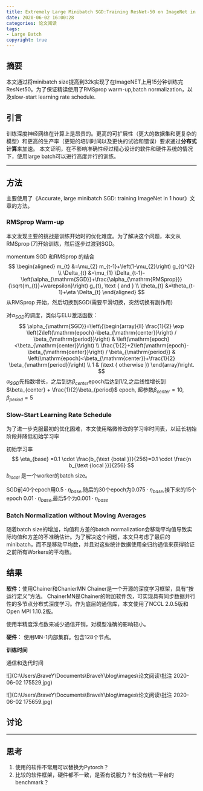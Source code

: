 ```yaml
---
title: Extremely Large Minibatch SGD:Training ResNet-50 on ImageNet in 15 Minutes
date: 2020-06-02 16:00:28
categories: 论文阅读
tags:
- Large Batch
copyright: true
---
```


## 摘要

本文通过将minibatch size提高到32k实现了在ImageNET上用15分钟训练完ResNet50。为了保证精读使用了RMSprop warm-up,batch normalization，以及slow-start learning rate schedule.

## 引言

训练深度神经网络在计算上是昂贵的。更高的可扩展性（更大的数据集和更复杂的模型）和更高的生产率（更短的培训时间以及更快的试验和错误）要求通过**分布式计算**来加速。
本文证明，在不影响准确性经过精心设计的软件和硬件系统的情况下，使用large batch可以进行高度并行的训练。

------

## 方法

主要使用了《Accurate, large minibatch SGD: training ImageNet in 1 hour》文章的方法。

### RMSprop Warm-up

本文发现主要的挑战是训练开始时的优化难度。为了解决这个问题，本文从RMSprop [7]开始训练，然后逐步过渡到SGD。

momentum SGD 和RMSprop 的结合
$$
\begin{aligned}
m_{t} &=\mu_{2} m_{t-1}+\left(1-\mu_{2}\right) g_{t}^{2} \\
\Delta_{t} &=\mu_{1} \Delta_{t-1}-\left(\alpha_{\mathrm{SGD}}+\frac{\alpha_{\mathrm{RMSprop}}}{\sqrt{m_{t}}+\varepsilon}\right) g_{t}, \text { and } \\
\theta_{t} &=\theta_{t-1}+\eta \Delta_{t}
\end{aligned}
$$
从RMSprop 开始，然后切换到SGD(需要平滑切换，突然切换有副作用)

对$\alpha_{SGD}$的调度，类似与ELU激活函数：
$$
\alpha_{\mathrm{SGD}}=\left\{\begin{array}{ll}
\frac{1}{2} \exp \left(2\left(\mathrm{epoch}-\beta_{\mathrm{center}}\right) / \beta_{\mathrm{period}}\right) & \left(\mathrm{epoch}<\beta_{\mathrm{center}}\right) \\
\frac{1}{2}+2\left(\mathrm{epoch}-\beta_{\mathrm{center}}\right) / \beta_{\mathrm{period}} & \left(\mathrm{epoch}<\beta_{\mathrm{center}}+\frac{1}{2} \beta_{\mathrm{period}}\right) \\
1 & (\text { otherwise })
\end{array}\right.
$$
$\alpha_{SGD}$先指数增长，之后到达$\beta_{center}$epoch后达到1/2,之后线性增长到$\beta_{center} + \frac{1}{2}\beta_{period}$ epoch, 超参数$\beta_{center}=10,\beta_{period}=5$

### Slow-Start Learning Rate Schedule

为了进一步克服最初的优化困难，本文使用略微修改的学习率时间表，以延长初始阶段并降低初始学习率

初始学习率
$$
\eta_{base} =0.1 \cdot \frac{b_{\text {botal }}}{256}=0.1 \cdot \frac{n b_{\text {local }}}{256}
$$
$b_{local}$ 是一个worker的batch size。

SGD前40个epoch用$0.5\cdot\eta_{base}$,随后的30个epoch为$0.075\cdot\eta_{base}$,接下来的15个epoch $0.01\cdot\eta_{base}$,最后5个为$0.001\cdot\eta_{base}$

### Batch Normalization without Moving Averages

随着batch size的增加，均值和方差的batch normalization会移动平均值导致实际均值和方差的不准确估计。为了解决这个问题，本文只考虑了最后的minibatch，而不是移动平均数，并且对这些统计数据使用全归约通信来获得验证之前所有Workers的平均数。

## 结果

**软件**：使用Chainer和ChanierMN Chainer是一个开源的深度学习框架，具有“按运行定义”方法。 ChainerMN是Chainer的附加软件包，可实现具有同步数据并行性的多节点分布式深度学习。作为底层的通信库，本文使用了NCCL 2.0.5版和Open MPI 1.10.2版。

使用半精度浮点数来减少通信开销，对模型准确的影响较小。

**硬件**： 使用MN-1内部集群。包含128个节点。

**训练时间**

通信和迭代时间

![](C:\Users\BraveY\Documents\BraveY\blog\images\论文阅读\批注 2020-06-02 175529.jpg)

![](C:\Users\BraveY\Documents\BraveY\blog\images\论文阅读\批注 2020-06-02 175659.jpg)

## 讨论

------

## 思考

1. 使用的软件不常用可以替换为Pytorch？
2. 比较的软件框架，硬件都不一致，是否有说服力？有没有统一平台的benchmark？



